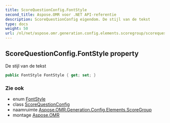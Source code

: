 ```yaml
---
title: ScoreQuestionConfig.FontStyle
second_title: Aspose.OMR voor .NET API-referentie
description: ScoreQuestionConfig eigendom. De stijl van de tekst
type: docs
weight: 50
url: /nl/net/aspose.omr.generation.config.elements.scoregroup/scorequestionconfig/fontstyle/
---
```

## ScoreQuestionConfig.FontStyle property

De stijl van de tekst

```csharp
public FontStyle FontStyle { get; set; }
```

### Zie ook

* enum [FontStyle](../../../aspose.omr.generation/fontstyle/)
* class [ScoreQuestionConfig](../)
* naamruimte [Aspose.OMR.Generation.Config.Elements.ScoreGroup](../../scorequestionconfig/)
* montage [Aspose.OMR](../../../)


